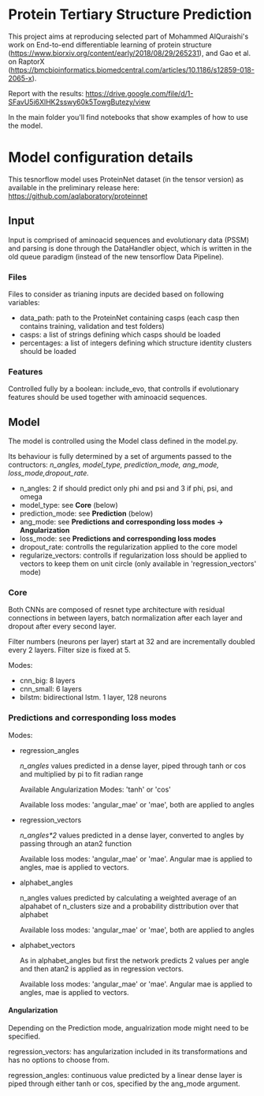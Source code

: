 # Protein Tertiary Structure Prediction
This project aims at reproducing selected part of Mohammed AlQuraishi's work on End-to-end differentiable learning of protein structure (https://www.biorxiv.org/content/early/2018/08/29/265231), and Gao et al. on RaptorX (https://bmcbioinformatics.biomedcentral.com/articles/10.1186/s12859-018-2065-x).

Report with the results: https://drive.google.com/file/d/1-SFavU5i6XlHK2sswy60k5TowgButezy/view

In the main folder you'll find notebooks that show examples of how to use the model.

# Model configuration details

This tesnorflow model uses ProteinNet dataset (in the tensor version) as available in the preliminary release here: https://github.com/aqlaboratory/proteinnet

## Input

Input is comprised of aminoacid sequences and evolutionary data (PSSM) and parsing is done through the DataHandler object, which
is written in the old queue paradigm (instead of the new tensorflow Data Pipeline).

### Files

Files to consider as trianing inputs are decided based on following variables:
- data_path: path to the ProteinNet containing casps (each casp then contains training, validation and test folders)
- casps: a list of strings defining which casps should be loaded 
- percentages: a list of integers defining which structure identity clusters should be loaded

### Features

Controlled fully by a boolean: include_evo, that controlls if evolutionary features should be used together with aminoacid sequences.

## Model

The model is controlled using the Model class defined in the model.py.

Its behaviour is fully determined by
a set of arguments passed to the contructors: <i>n_angles, model_type, prediction_mode, ang_mode, loss_mode,dropout_rate.</i>

- n_angles: 2 if should predict only phi and psi and 3 if phi, psi, and omega
- model_type: see <b>Core</b> (below)
- prediction_mode: see <b>Prediction</b> (below)
- ang_mode: see <b>Predictions and corresponding loss modes -> Angularization</b>
- loss_mode: see <b>Predictions and corresponding loss modes</b>
- dropout_rate: controlls the regularization applied to the core model
- regularize_vectors: controlls if regularization loss should be applied to vectors to keep them on unit circle (only available in 'regression_vectors' mode)

### Core

Both CNNs are composed of resnet type architecture with residual connections in between layers,
batch normalization after each layer and dropout after every second layer.

Filter numbers (neurons per layer) start at 32 and are incrementally doubled every 2 layers. Filter size is fixed at 5.

Modes:
- cnn_big: 8 layers
- cnn_small: 6 layers
- bilstm: bidirectional lstm. 1 layer, 128 neurons

### Predictions and corresponding loss modes

Modes:
- regression_angles

    <i>n_angles</i> values predicted in a dense layer, piped through tanh or cos and multiplied by pi to fit radian range

    Available Angularization Modes: 'tanh' or 'cos'
    
    Available loss modes: 'angular_mae' or 'mae', both are applied to angles

- regression_vectors

    <i>n_angles*2</i> values predicted in a dense layer, converted to angles by passing through an atan2 function
    
    Available loss modes: 'angular_mae' or 'mae'. Angular mae is applied to angles, mae is applied to vectors.

- alphabet_angles

    n_angles values predicted by calculating a weighted average of an alpahabet of n_clusters size and a probability disttribution over that alphabet

    Available loss modes: 'angular_mae' or 'mae', both are applied to angles

- alphabet_vectors

    As in alphabet_angles but first the network predicts 2 values per angle and then atan2 is applied as in regression vectors.

    Available loss modes: 'angular_mae' or 'mae'. Angular mae is applied to angles, mae is applied to vectors.

#### Angularization

Depending on the Prediction mode, angualrization mode might need to be specified.

regression_vectors: has angularization included in its transformations and has no options to choose from.

regression_angles: continuous value predicted by a linear dense layer is piped through either tanh or cos, specified by the ang_mode argument.
